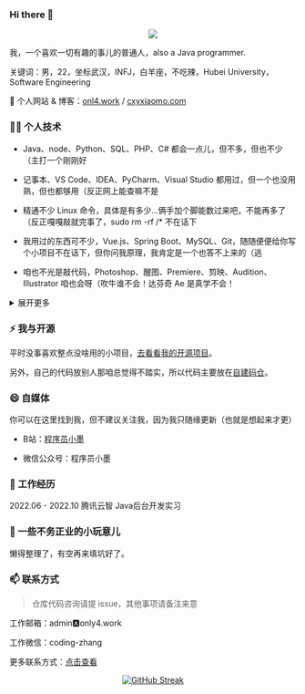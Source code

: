### Hi there 👋

<!-- Readme Typing SVG: http://readme-typing-svg.herokuapp.com/demo/ -->
<p align="center">
<img src="https://readme-typing-svg.herokuapp.com?font=JetBrains+Mono&color=%23000000&height=60&lines=console.log(%22Hello+World!%22);console.log(%22你好，世界！%22)">
<!-- ;console.log(%22欢迎你，我是程序员小墨%22);console.log(%22Hi, I'm Xiaomo.%22) -->
</p>

我，一个喜欢一切有趣的事儿的普通人，also a Java programmer.

关键词：男，22，坐标武汉，INFJ，白羊座，不吃辣，Hubei University，Software Engineering

🌱 个人网站 & 博客：[onl4.work](https://www.only4.work/) / [cxyxiaomo.com](https://cxyxiaomo.com/)



### 🦸‍♂️ 个人技术

- Java、node、Python、SQL、PHP、C# 都会一点儿，但不多，但也不少（主打一个刚刚好

- 记事本、VS Code、IDEA、PyCharm、Visual Studio 都用过，但一个也没用熟，但也都够用（反正网上能查嘛不是

- 精通不少 Linux 命令，具体是有多少...俩手加个脚能数过来吧，不能再多了（反正嘎嘎敲就完事了，sudo rm -rf /* 不在话下
- 我用过的东西可不少，Vue.js、Spring Boot、MySQL、Git，随随便便给你写个小项目不在话下，但你问我原理，我肯定是一个也答不上来的（逃
- 咱也不光是敲代码，Photoshop、醒图、Premiere、剪映、Audition、Illustrator 咱也会呀（吹牛谁不会！达芬奇 Ae 是真学不会！

<details>
<summary>展开更多</summary>

<br />

- 是别人眼中乐于助人的大佬，是自我认知中的正常水平，是 HR 嗤之以鼻的双非本科
- 对做的事有极致的追求，要么不开始，要么不放弃（当然，给资本家打工除外

<br />

- 尊贵的百度网盘 SVIP，Office 三件套资深老用户（跑题了，不过我真不愿用 WPS

- 至今没想明白地球为什么不是圆的，微信为什么发原图还压画质，猪为什么能发出 20 多种哼叫，PNG 为什么要以 89 50 4E 47 开头

- 梦想还是要有的。想学 Flutter，想搞人工智障，想写出有很多 Star 的开源项目，想自己开个公司做大做强，也想摆烂，想转行，想搞心理学，还想做免费不要钱的白日梦

<br />

- 要问我最后悔的事是什么？那就是把电脑更到 Windows 11，最爽的事是什么？那当然是用 Ubuntu 敲代码了（不用 Win 11 真的很爽！

- 啥？我能力不行？先看看你给多少！给拧螺丝的钱，你管他火箭是咋造的

- 00后整顿职场？别误会！我可没针对职场，谁让我不爽我整谁（一不小心说了大实话
- 别杠，杠就是我对 <!--啊对对对，我说的都对！-->

</details>



### ⚡ 我与开源

平时没事喜欢整点没啥用的小项目，[去看看我的开源项目](https://www.only4.work/about/opensource.html)。

另外，自己的代码放别人那咱总觉得不踏实，所以代码主要放在[自建码仓](https://git.only4.work/)。



### 😄 自媒体

你可以在这里找到我，但不建议关注我，因为我只随缘更新（也就是想起来才更）

- B站：[程序员小墨](https://space.bilibili.com/457109942)

- 微信公众号：程序员小墨




### 🔭 工作经历

2022.06 - 2022.10  腾讯云智 Java后台开发实习



### 💬 一些不务正业的小玩意儿

懒得整理了，有空再来填坑好了。



### 📫 联系方式

> 仓库代码咨询请提 issue，其他事项请备注来意

工作邮箱：admin🅰only4.work

工作微信：coding-zhang

更多联系方式：[点击查看](https://www.only4.work/about/contact.html)

<div align="center">

[![GitHub Streak](http://github-readme-streak-stats.herokuapp.com?user=coder-xiaomo&theme=blueberry&date_format=%5BY.%5Dn.j)](https://git.io/streak-stats)

</div>

